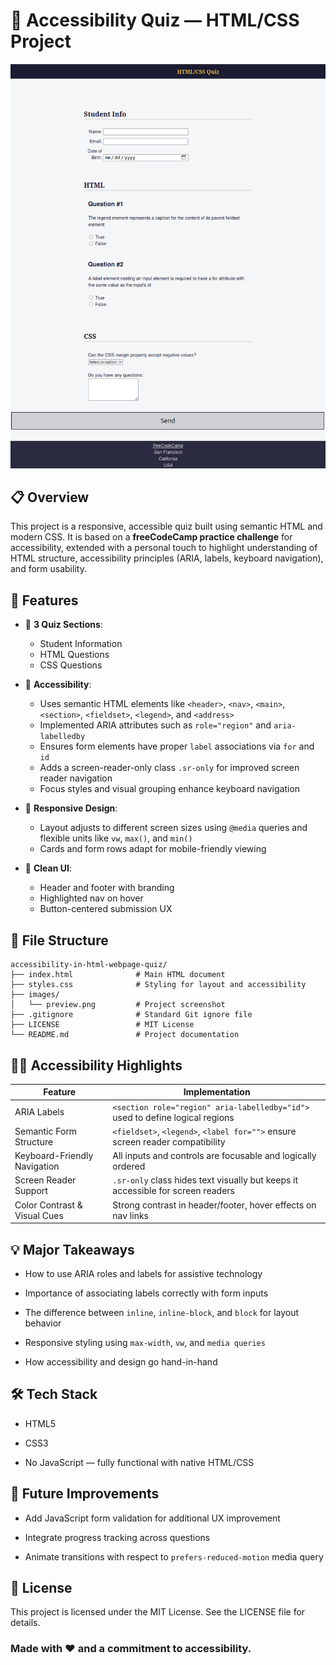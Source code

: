 # 🧠 Accessibility Quiz — HTML/CSS Project

![Project Preview](images/preview.png)

## 📋 Overview

This project is a responsive, accessible quiz built using semantic HTML and modern CSS. It is based on a **freeCodeCamp practice challenge** for accessibility, extended with a personal touch to highlight understanding of HTML structure, accessibility principles (ARIA, labels, keyboard navigation), and form usability.

## 🚀 Features

- 🧩 **3 Quiz Sections**:
  - Student Information
  - HTML Questions
  - CSS Questions

- 🦽 **Accessibility**:
  - Uses semantic HTML elements like `<header>`, `<nav>`, `<main>`, `<section>`, `<fieldset>`, `<legend>`, and `<address>`
  - Implemented ARIA attributes such as `role="region"` and `aria-labelledby`
  - Ensures form elements have proper `label` associations via `for` and `id`
  - Adds a screen-reader-only class `.sr-only` for improved screen reader navigation
  - Focus styles and visual grouping enhance keyboard navigation

- 📱 **Responsive Design**:
  - Layout adjusts to different screen sizes using `@media` queries and flexible units like `vw`, `max()`, and `min()`
  - Cards and form rows adapt for mobile-friendly viewing

- 🎨 **Clean UI**:
  - Header and footer with branding
  - Highlighted nav on hover
  - Button-centered submission UX

## 📁 File Structure

```plaintext
accessibility-in-html-webpage-quiz/
├── index.html              # Main HTML document
├── styles.css              # Styling for layout and accessibility
├── images/
│   └── preview.png         # Project screenshot
├── .gitignore              # Standard Git ignore file
├── LICENSE                 # MIT License
└── README.md               # Project documentation
```

## 🧑‍💻 Accessibility Highlights
| Feature                      | Implementation                                                                  |
| ---------------------------- | ------------------------------------------------------------------------------- |
| ARIA Labels                  | `<section role="region" aria-labelledby="id">` used to define logical regions   |
| Semantic Form Structure      | `<fieldset>`, `<legend>`, `<label for="">` ensure screen reader compatibility   |
| Keyboard-Friendly Navigation | All inputs and controls are focusable and logically ordered                     |
| Screen Reader Support        | `.sr-only` class hides text visually but keeps it accessible for screen readers |
| Color Contrast & Visual Cues | Strong contrast in header/footer, hover effects on nav links                    |

## 💡 Major Takeaways
- How to use ARIA roles and labels for assistive technology

- Importance of associating labels correctly with form inputs

- The difference between `inline`, `inline-block`, and `block` for layout behavior

- Responsive styling using `max-width`, `vw`, and `media queries`

- How accessibility and design go hand-in-hand

## 🛠 Tech Stack
- HTML5

- CSS3

- No JavaScript — fully functional with native HTML/CSS

## 🧪 Future Improvements
- Add JavaScript form validation for additional UX improvement

- Integrate progress tracking across questions

- Animate transitions with respect to `prefers-reduced-motion` media query

## 📜 License
This project is licensed under the MIT License. See the LICENSE file for details.

### Made with ❤️ and a commitment to accessibility.


